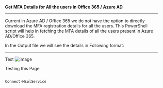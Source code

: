 **Get MFA Details for All the users in Office 365 / Azure AD**
******************************************************************

Current in Azure AD / Office 365 we do not have the option to directly download the MFA registration details for all the users. This PowerShell script will help in fetching the MFA details of all the users present in Azure AD/Office 365.

In the Output file we will see the details in Following format:
*************************************************************************************
Test
![image](https://user-images.githubusercontent.com/97377955/148676113-25ee85fc-816d-4c87-b5f8-2a84d9e8d30b.png)


<!-- wp:paragraph -->
<p>Testing this Page</p>
<!-- /wp:paragraph -->

<!-- wp:image {"id":27,"sizeSlug":"large","linkDestination":"none"} -->
<figure class="wp-block-image size-large"><img src="https://anshul959509958.files.wordpress.com/2022/01/mac.png?w=455" alt="" class="wp-image-27"/></figure>
<!-- /wp:image -->

<!-- wp:code -->
<pre class="wp-block-code"><code>Connect-MsolService</code></pre>
<!-- /wp:code -->